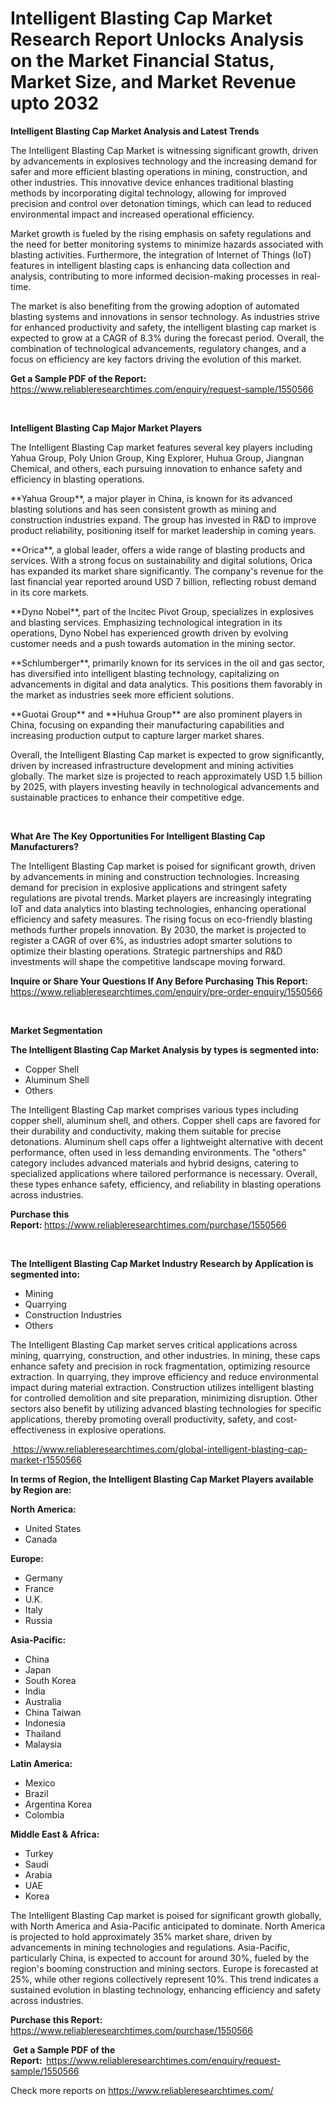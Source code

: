 <p><h1>Intelligent Blasting Cap Market Research Report Unlocks Analysis on the Market Financial Status, Market Size, and Market Revenue upto 2032</h1></p><p><strong>Intelligent Blasting Cap Market Analysis and Latest Trends</strong></p>
<p><p>The Intelligent Blasting Cap Market is witnessing significant growth, driven by advancements in explosives technology and the increasing demand for safer and more efficient blasting operations in mining, construction, and other industries. This innovative device enhances traditional blasting methods by incorporating digital technology, allowing for improved precision and control over detonation timings, which can lead to reduced environmental impact and increased operational efficiency.</p><p>Market growth is fueled by the rising emphasis on safety regulations and the need for better monitoring systems to minimize hazards associated with blasting activities. Furthermore, the integration of Internet of Things (IoT) features in intelligent blasting caps is enhancing data collection and analysis, contributing to more informed decision-making processes in real-time.</p><p>The market is also benefiting from the growing adoption of automated blasting systems and innovations in sensor technology. As industries strive for enhanced productivity and safety, the intelligent blasting cap market is expected to grow at a CAGR of 8.3% during the forecast period. Overall, the combination of technological advancements, regulatory changes, and a focus on efficiency are key factors driving the evolution of this market.</p></p>
<p><strong>Get a Sample PDF of the Report:&nbsp;</strong> <a href="https://www.reliableresearchtimes.com/enquiry/request-sample/1550566?utm_campaign=3004&utm_medium=2&utm_source=Github&utm_content=ia&utm_term=11042025&utm_id=intelligent-blasting-cap">https://www.reliableresearchtimes.com/enquiry/request-sample/1550566</a></p>
<p>&nbsp;</p>
<p><strong>Intelligent Blasting Cap Major Market Players</strong></p>
<p><p>The Intelligent Blasting Cap market features several key players including Yahua Group, Poly Union Group, King Explorer, Huhua Group, Jiangnan Chemical, and others, each pursuing innovation to enhance safety and efficiency in blasting operations.</p><p>**Yahua Group**, a major player in China, is known for its advanced blasting solutions and has seen consistent growth as mining and construction industries expand. The group has invested in R&D to improve product reliability, positioning itself for market leadership in coming years.</p><p>**Orica**, a global leader, offers a wide range of blasting products and services. With a strong focus on sustainability and digital solutions, Orica has expanded its market share significantly. The company's revenue for the last financial year reported around USD 7 billion, reflecting robust demand in its core markets.</p><p>**Dyno Nobel**, part of the Incitec Pivot Group, specializes in explosives and blasting services. Emphasizing technological integration in its operations, Dyno Nobel has experienced growth driven by evolving customer needs and a push towards automation in the mining sector.</p><p>**Schlumberger**, primarily known for its services in the oil and gas sector, has diversified into intelligent blasting technology, capitalizing on advancements in digital and data analytics. This positions them favorably in the market as industries seek more efficient solutions.</p><p>**Guotai Group** and **Huhua Group** are also prominent players in China, focusing on expanding their manufacturing capabilities and increasing production output to capture larger market shares.</p><p>Overall, the Intelligent Blasting Cap market is expected to grow significantly, driven by increased infrastructure development and mining activities globally. The market size is projected to reach approximately USD 1.5 billion by 2025, with players investing heavily in technological advancements and sustainable practices to enhance their competitive edge.</p></p>
<p>&nbsp;</p>
<p><strong>What Are The Key Opportunities For Intelligent Blasting Cap Manufacturers?</strong></p>
<p><p>The Intelligent Blasting Cap market is poised for significant growth, driven by advancements in mining and construction technologies. Increasing demand for precision in explosive applications and stringent safety regulations are pivotal trends. Market players are increasingly integrating IoT and data analytics into blasting technologies, enhancing operational efficiency and safety measures. The rising focus on eco-friendly blasting methods further propels innovation. By 2030, the market is projected to register a CAGR of over 6%, as industries adopt smarter solutions to optimize their blasting operations. Strategic partnerships and R&D investments will shape the competitive landscape moving forward.</p></p>
<p><strong>Inquire or Share Your Questions If Any Before Purchasing This Report:</strong> <a href="https://www.reliableresearchtimes.com/enquiry/pre-order-enquiry/1550566?utm_campaign=3004&utm_medium=2&utm_source=Github&utm_content=ia&utm_term=11042025&utm_id=intelligent-blasting-cap">https://www.reliableresearchtimes.com/enquiry/pre-order-enquiry/1550566</a></p>
<p>&nbsp;</p>
<p><strong>Market Segmentation</strong></p>
<p><strong>The Intelligent Blasting Cap Market Analysis by types is segmented into:</strong></p>
<p><ul><li>Copper Shell</li><li>Aluminum Shell</li><li>Others</li></ul></p>
<p><p>The Intelligent Blasting Cap market comprises various types including copper shell, aluminum shell, and others. Copper shell caps are favored for their durability and conductivity, making them suitable for precise detonations. Aluminum shell caps offer a lightweight alternative with decent performance, often used in less demanding environments. The "others" category includes advanced materials and hybrid designs, catering to specialized applications where tailored performance is necessary. Overall, these types enhance safety, efficiency, and reliability in blasting operations across industries.</p></p>
<p><strong>Purchase this Report:&nbsp;</strong><a href="https://www.reliableresearchtimes.com/purchase/1550566?utm_campaign=3004&utm_medium=2&utm_source=Github&utm_content=ia&utm_term=11042025&utm_id=intelligent-blasting-cap">https://www.reliableresearchtimes.com/purchase/1550566</a></p>
<p>&nbsp;</p>
<p><strong>The Intelligent Blasting Cap Market Industry Research by Application is segmented into:</strong></p>
<p><ul><li>Mining</li><li>Quarrying</li><li>Construction Industries</li><li>Others</li></ul></p>
<p><p>The Intelligent Blasting Cap market serves critical applications across mining, quarrying, construction, and other industries. In mining, these caps enhance safety and precision in rock fragmentation, optimizing resource extraction. In quarrying, they improve efficiency and reduce environmental impact during material extraction. Construction utilizes intelligent blasting for controlled demolition and site preparation, minimizing disruption. Other sectors also benefit by utilizing advanced blasting technologies for specific applications, thereby promoting overall productivity, safety, and cost-effectiveness in explosive operations.</p></p>
<p><a href="https://www.reliableresearchtimes.com/global-intelligent-blasting-cap-market-r1550566?utm_campaign=3004&utm_medium=2&utm_source=Github&utm_content=ia&utm_term=11042025&utm_id=intelligent-blasting-cap">&nbsp;https://www.reliableresearchtimes.com/global-intelligent-blasting-cap-market-r1550566</a></p>
<p><strong>In terms of Region, the Intelligent Blasting Cap Market Players available by Region are:</strong></p>
<p>
    <p> <strong> North America: </strong>
        <ul>
            <li>United States</li>
            <li>Canada</li>
        </ul>
        </p> 
    <p> <strong> Europe: </strong>
        <ul>
            <li>Germany</li>
            <li>France</li>
            <li>U.K.</li>
            <li>Italy</li>
            <li>Russia</li>
        </ul>
        </p> 
    <p> <strong> Asia-Pacific: </strong>
        <ul>
            <li>China</li>
            <li>Japan</li>
            <li>South Korea</li>
            <li>India</li>
            <li>Australia</li>
            <li>China Taiwan</li>
            <li>Indonesia</li>
            <li>Thailand</li>
            <li>Malaysia</li>
        </ul>
        </p> 
    <p> <strong> Latin America: </strong>
        <ul>
            <li>Mexico</li>
            <li>Brazil</li>
            <li>Argentina Korea</li>
            <li>Colombia</li>
        </ul>
        </p> 
    <p> <strong> Middle East & Africa: </strong>
        <ul>
            <li>Turkey</li>
            <li>Saudi</li>
            <li>Arabia</li>
            <li>UAE</li>
            <li>Korea</li>
        </ul>
    </p>
    </p>
<p><p>The Intelligent Blasting Cap market is poised for significant growth globally, with North America and Asia-Pacific anticipated to dominate. North America is projected to hold approximately 35% market share, driven by advancements in mining technologies and regulations. Asia-Pacific, particularly China, is expected to account for around 30%, fueled by the region's booming construction and mining sectors. Europe is forecasted at 25%, while other regions collectively represent 10%. This trend indicates a sustained evolution in blasting technology, enhancing efficiency and safety across industries.</p></p>
<p><strong>Purchase this Report: </strong><a href="https://www.reliableresearchtimes.com/purchase/1550566?utm_campaign=3004&utm_medium=2&utm_source=Github&utm_content=ia&utm_term=11042025&utm_id=intelligent-blasting-cap">https://www.reliableresearchtimes.com/purchase/1550566</a></p>
<p>&nbsp;<strong>Get a Sample PDF of the Report:&nbsp;&nbsp;</strong><a href="https://www.reliableresearchtimes.com/enquiry/request-sample/1550566?utm_campaign=3004&utm_medium=2&utm_source=Github&utm_content=ia&utm_term=11042025&utm_id=intelligent-blasting-cap">https://www.reliableresearchtimes.com/enquiry/request-sample/1550566</a></p>
<p><strong></strong></p>
<p>Check more reports on <a href="https://www.reliableresearchtimes.com/?utm_campaign=3004&utm_medium=2&utm_source=Github&utm_content=ia&utm_term=11042025&utm_id=intelligent-blasting-cap">https://www.reliableresearchtimes.com/</a></p>